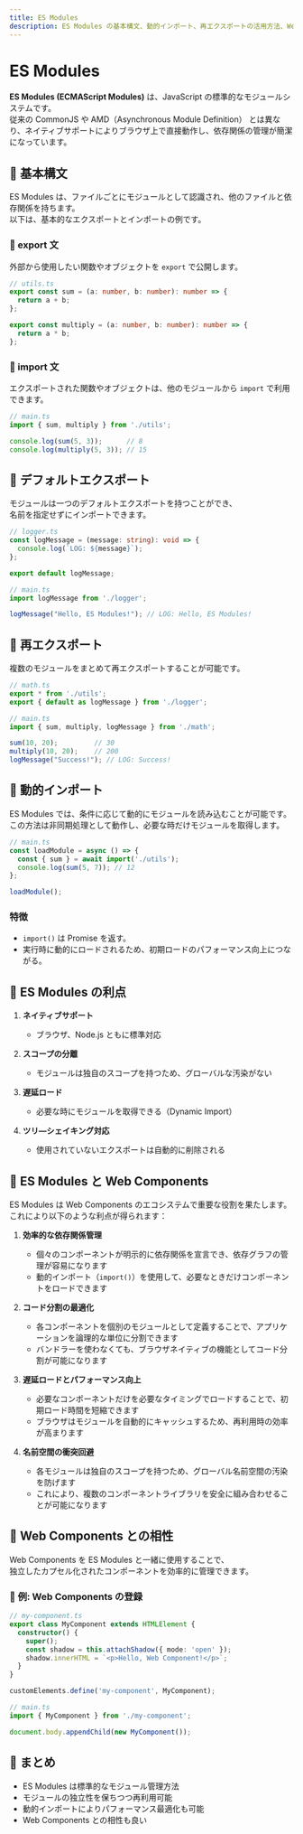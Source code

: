 ```yaml
---
title: ES Modules
description: ES Modules の基本構文、動的インポート、再エクスポートの活用方法、Web Components との連携などをTypeScriptで詳しく解説。
---
```

# ES Modules

**ES Modules (ECMAScript Modules)** は、JavaScript の標準的なモジュールシステムです。  
従来の CommonJS や AMD（Asynchronous Module Definition） とは異なり、ネイティブサポートによりブラウザ上で直接動作し、依存関係の管理が簡潔になっています。


## 🔹 基本構文
ES Modules は、ファイルごとにモジュールとして認識され、他のファイルと依存関係を持ちます。  
以下は、基本的なエクスポートとインポートの例です。


### 📌 export 文
外部から使用したい関数やオブジェクトを `export` で公開します。

```ts
// utils.ts
export const sum = (a: number, b: number): number => {
  return a + b;
};

export const multiply = (a: number, b: number): number => {
  return a * b;
};
```

### 📌 import 文
エクスポートされた関数やオブジェクトは、他のモジュールから `import` で利用できます。

```ts
// main.ts
import { sum, multiply } from './utils';

console.log(sum(5, 3));      // 8
console.log(multiply(5, 3)); // 15
```

## 🔹 デフォルトエクスポート
モジュールは一つのデフォルトエクスポートを持つことができ、  
名前を指定せずにインポートできます。

```ts
// logger.ts
const logMessage = (message: string): void => {
  console.log(`LOG: ${message}`);
};

export default logMessage;
```

```ts
// main.ts
import logMessage from './logger';

logMessage("Hello, ES Modules!"); // LOG: Hello, ES Modules!
```


## 🔹 再エクスポート
複数のモジュールをまとめて再エクスポートすることが可能です。

```ts
// math.ts
export * from './utils';
export { default as logMessage } from './logger';
```

```ts
// main.ts
import { sum, multiply, logMessage } from './math';

sum(10, 20);         // 30
multiply(10, 20);    // 200
logMessage("Success!"); // LOG: Success!
```


## 🔹 動的インポート
ES Modules では、条件に応じて動的にモジュールを読み込むことが可能です。  
この方法は非同期処理として動作し、必要な時だけモジュールを取得します。

```ts
// main.ts
const loadModule = async () => {
  const { sum } = await import('./utils');
  console.log(sum(5, 7)); // 12
};

loadModule();
```

### 特徴
- `import()` は Promise を返す。
- 実行時に動的にロードされるため、初期ロードのパフォーマンス向上につながる。


## 🔹 ES Modules の利点
1. **ネイティブサポート**  
   - ブラウザ、Node.js ともに標準対応

2. **スコープの分離**  
   - モジュールは独自のスコープを持つため、グローバルな汚染がない

3. **遅延ロード**  
   - 必要な時にモジュールを取得できる（Dynamic Import）

4. **ツリ―シェイキング対応**  
   - 使用されていないエクスポートは自動的に削除される


## 🔹 ES Modules と Web Components

ES Modules は Web Components のエコシステムで重要な役割を果たします。これにより以下のような利点が得られます：

1. **効率的な依存関係管理**
   - 個々のコンポーネントが明示的に依存関係を宣言でき、依存グラフの管理が容易になります
   - 動的インポート（`import()`）を使用して、必要なときだけコンポーネントをロードできます

2. **コード分割の最適化**
   - 各コンポーネントを個別のモジュールとして定義することで、アプリケーションを論理的な単位に分割できます
   - バンドラーを使わなくても、ブラウザネイティブの機能としてコード分割が可能になります

3. **遅延ロードとパフォーマンス向上**
   - 必要なコンポーネントだけを必要なタイミングでロードすることで、初期ロード時間を短縮できます
   - ブラウザはモジュールを自動的にキャッシュするため、再利用時の効率が高まります

4. **名前空間の衝突回避**
   - 各モジュールは独自のスコープを持つため、グローバル名前空間の汚染を防げます
   - これにより、複数のコンポーネントライブラリを安全に組み合わせることが可能になります


## 🔹 Web Components との相性
Web Components を ES Modules と一緒に使用することで、  
独立したカプセル化されたコンポーネントを効率的に管理できます。

### 📌 **例: Web Components の登録**
```ts
// my-component.ts
export class MyComponent extends HTMLElement {
  constructor() {
    super();
    const shadow = this.attachShadow({ mode: 'open' });
    shadow.innerHTML = `<p>Hello, Web Component!</p>`;
  }
}

customElements.define('my-component', MyComponent);
```

```ts
// main.ts
import { MyComponent } from './my-component';

document.body.appendChild(new MyComponent());
```


## 🔹 まとめ
- ES Modules は標準的なモジュール管理方法
- モジュールの独立性を保ちつつ再利用可能
- 動的インポートによりパフォーマンス最適化も可能
- Web Components との相性も良い
